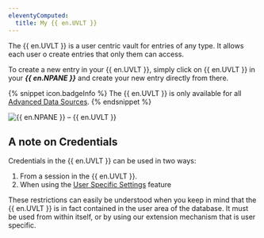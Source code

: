```yaml
---
eleventyComputed:
  title: My {{ en.UVLT }}
---
```

The {{ en.UVLT }} is a user centric vault for entries of any type. It allows each user o create entries that only them can access.  

To create a new entry in your {{ en.UVLT }}, simply click on {{ en.UVLT }} in your ***{{ en.NPANE }}*** and create your new entry directly from there.  

{% snippet icon.badgeInfo %} 
The {{ en.UVLT }} is only available for all [Advanced Data Sources](/rdm/mac/data-sources/data-sources-types/advanced-data-sources/). 
{% endsnippet %}
 
![{{ en.NPANE }} – {{ en.UVLT }}](https://webdevolutions.azureedge.net/docs/en/rdm/mac/clip6003.png) 

## A note on Credentials 

Credentials in the {{ en.UVLT }} can be used in two ways:  

1. From a session in the {{ en.UVLT }}. 
1. When using the [User Specific Settings](/rdm/mac/commands/edit/setting-overrides/user-specific-settings/) feature  

These restrictions can easily be understood when you keep in mind that the {{ en.UVLT }} is in fact contained in the user area of the database. It must be used from within itself, or by using our extension mechanism that is user specific. 


